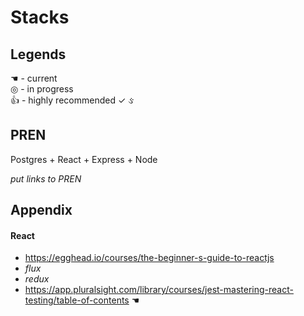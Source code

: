 # Stacks

## Legends
&#x261a; - current  
&#x25ce; - in progress  
&#x1f44d; - highly recommended
&#x2713; &#2713;

## PREN

Postgres + React + Express + Node

*put links to PREN*

## Appendix

#### React
* https://egghead.io/courses/the-beginner-s-guide-to-reactjs
* *flux*
* *redux*
* https://app.pluralsight.com/library/courses/jest-mastering-react-testing/table-of-contents &#x261a;
